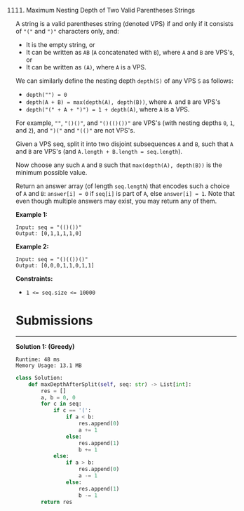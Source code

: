 1111. Maximum Nesting Depth of Two Valid Parentheses Strings

A string is a valid parentheses string (denoted VPS) if and only if it consists of `"("` and `")"` characters only, and:

* It is the empty string, or
* It can be written as `AB` (`A` concatenated with `B`), where `A` and `B` are VPS's, or
* It can be written as `(A)`, where `A` is a VPS.

We can similarly define the nesting depth `depth(S)` of any VPS `S` as follows:

* `depth("") = 0`
* `depth(A + B) = max(depth(A), depth(B))`, where `A `and `B` are VPS's
* `depth("(" + A + ")") = 1 + depth(A)`, where `A` is a VPS.

For example,  `""`, `"()()"`, and `"()(()())"` are VPS's (with nesting depths `0`, `1`, and `2`), and `")("` and `"(()"` are not VPS's.

 

Given a VPS seq, split it into two disjoint subsequences `A` and `B`, such that `A` and `B` are VPS's (and `A.length + B.length = seq.length`).

Now choose any such `A` and `B` such that `max(depth(A), depth(B))` is the minimum possible value.

Return an answer array (of length `seq.length`) that encodes such a choice of `A` and `B`:  `answer[i] = 0` if `seq[i]` is part of `A`, else `answer[i] = 1`.  Note that even though multiple answers may exist, you may return any of them.

 

**Example 1:**
```
Input: seq = "(()())"
Output: [0,1,1,1,1,0]
```

**Example 2:**
```
Input: seq = "()(())()"
Output: [0,0,0,1,1,0,1,1]
```

**Constraints:**

* `1 <= seq.size <= 10000`

# Submissions
---
**Solution 1: (Greedy)**
```
Runtime: 48 ms
Memory Usage: 13.1 MB
```
```python
class Solution:
    def maxDepthAfterSplit(self, seq: str) -> List[int]:
        res = []
        a, b = 0, 0
        for c in seq:
            if c == '(':
                if a < b: 
                    res.append(0)
                    a += 1
                else:
                    res.append(1)
                    b += 1
            else:
                if a > b:
                    res.append(0)
                    a -= 1
                else:
                    res.append(1)
                    b -= 1
        return res
```